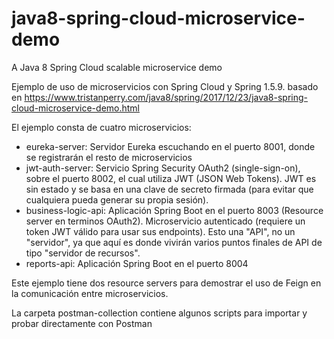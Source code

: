 # java8-spring-cloud-microservice-demo
A Java 8 Spring Cloud scalable microservice demo

Ejemplo de uso de microservicios con Spring Cloud y Spring 1.5.9. basado en https://www.tristanperry.com/java8/spring/2017/12/23/java8-spring-cloud-microservice-demo.html

El ejemplo consta de cuatro microservicios:

   - eureka-server: Servidor Eureka escuchando en el puerto 8001, donde se registrarán el resto de microservicios
   - jwt-auth-server: Servicio Spring Security OAuth2 (single-sign-on), sobre el puerto 8002, el cual utiliza JWT (JSON Web Tokens). JWT es sin estado y se basa en una clave de secreto firmada (para evitar que cualquiera pueda generar su propia sesión).
   - business-logic-api: Aplicación Spring Boot en el puerto 8003 (Resource server en terminos OAuth2). Microservicio autenticado (requiere un token JWT válido para usar sus endpoints). Esto una "API", no un "servidor", ya que aquí es donde vivirán varios puntos finales de API de tipo "servidor de recursos".
   - reports-api:  Aplicación Spring Boot en el puerto 8004

Este ejemplo tiene dos resource servers para demostrar el uso de Feign en la comunicación entre microservicios.

La carpeta postman-collection contiene algunos scripts para importar y probar directamente con Postman
